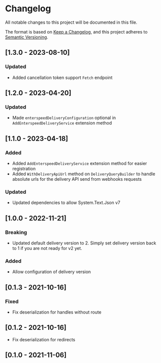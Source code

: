 # Changelog

All notable changes to this project will be documented in this file.

The format is based on [Keep a Changelog](https://keepachangelog.com/en/1.0.0/), and this project adheres to [Semantic Versioning](https://semver.org/spec/v2.0.0.html).

## [1.3.0 - 2023-08-10]
### Updated
- Added cancellation token support `Fetch` endpoint

## [1.2.0 - 2023-04-20]
### Updated
- Made `enterspeedDeliveryConfiguration` optional in `AddEnterspeedDeliveryService` extension method

## [1.1.0 - 2023-04-18]
### Added
- Added `AddEnterspeedDeliveryService` extension method for easier registration
- Added `WithDeliveryApiUrl` method on `DeliveryQueryBuilder` to handle absolute urls for the delivery API send from webhooks requests

### Updated
  - Updated dependencies to allow System.Text.Json v7

## [1.0.0 - 2022-11-21]
### Breaking
  - Updated default delivery version to 2. Simply set delivery version back to 1 if you are not ready for v2 yet.

### Added
  - Allow configuration of delivery version

## [0.1.3 - 2021-10-16]
### Fixed
  - Fix deserialization for handles without route

## [0.1.2 - 2021-10-16]

  - Fix deserialization for redirects

## [0.1.0 - 2021-11-06]